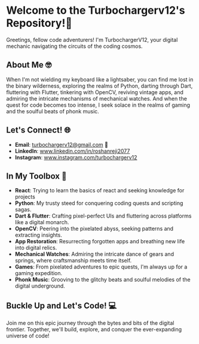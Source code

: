 # Welcome to the Turbochargerv12's Repository!🚀

Greetings, fellow code adventurers! I'm TurbochargerV12, your digital mechanic navigating the circuits of the coding cosmos.

## About Me 🤓

When I'm not wielding my keyboard like a lightsaber, you can find me lost in the binary wilderness, exploring the realms of Python, darting through Dart, fluttering with Flutter, tinkering with OpenCV, reviving vintage apps, and admiring the intricate mechanisms of mechanical watches. And when the quest for code becomes too intense, I seek solace in the realms of gaming and the soulful beats of phonk music.

## Let's Connect! 🌐

- **Email**: turbochargerv12@gmail.com 📧
- **LinkedIn**: www.linkedin.com/in/roshanreji2077
- **Instagram**: www.instagram.com/turbochargerv12

## In My Toolbox 🧰
- **React**: Trying to learn the basics of react and seeking knowledge for projects
- **Python**: My trusty steed for conquering coding quests and scripting sagas.
- **Dart & Flutter**: Crafting pixel-perfect UIs and fluttering across platforms like a digital monarch.
- **OpenCV**: Peering into the pixelated abyss, seeking patterns and extracting insights.
- **App Restoration**: Resurrecting forgotten apps and breathing new life into digital relics.
- **Mechanical Watches**: Admiring the intricate dance of gears and springs, where craftsmanship meets time itself.
- **Games**: From pixelated adventures to epic quests, I'm always up for a gaming expedition.
- **Phonk Music**: Grooving to the glitchy beats and soulful melodies of the digital underground.

## Buckle Up and Let's Code! 💻

Join me on this epic journey through the bytes and bits of the digital frontier. Together, we'll build, explore, and conquer the ever-expanding universe of code!

